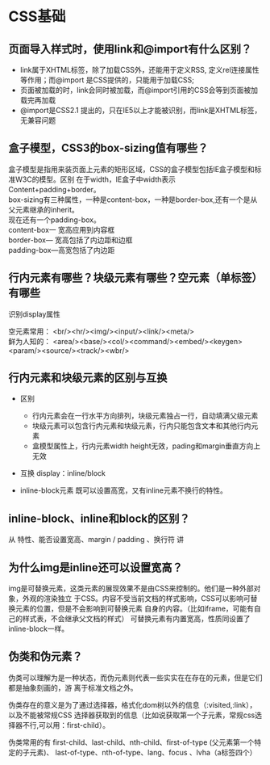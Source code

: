 # CSS基础

## 页面导入样式时，使用link和@import有什么区别？

- link属于XHTML标签，除了加载CSS外，还能用于定义RSS, 定义rel连接属性等作用；而@import
是CSS提供的，只能用于加载CSS;
- 页面被加载的时，link会同时被加载，而@import引用的CSS会等到页面被加载完再加载
- @import是CSS2.1 提出的，只在IE5以上才能被识别，而link是XHTML标签，无兼容问题


## 盒子模型，CSS3的box-sizing值有哪些？
盒子模型是指用来装页面上元素的矩形区域，CSS的盒子模型包括IE盒子模型和标准W3C的模型。区别
在于width，IE盒子中width表示Content+padding+border。        
box-sizing有三种属性，一种是content-box，一种是border-box,还有一个是从父元素继承的inherit。         
现在还有一个padding-box。           
content-box一 宽高应用到内容框          
border-box— 宽高包括了内边距和边框          
padding-box—高宽包括了内边距            

## 行内元素有哪些？块级元素有哪些？空元素（单标签）有哪些
识别display属性


空元素常用：
\<br/>\<hr/>\<img/>\<input/>\<link/>\<meta/>            
鲜为人知的：
\<area/>\<base/>\<col/>\<command/>\<embed/>\<keygen\>\<param/>\<source/>\<track/>\<wbr/>

## 行内元素和块级元素的区别与互换
- 区别
    - 行内元素会在一行水平方向排列，块级元素独占一行，自动填满父级元素
    - 块级元素可以包含行内元素和块级元素，行内只能包含文本和其他行内元素
    - 盒模型属性上，行内元素width height无效，pading和margin垂直方向上无效

- 互换
display：inline/block

- inline-block元素
既可以设置高宽，又有inline元素不换行的特性。

## inline-block、inline和block的区别？
从 特性、能否设置宽高、margin / padding 、换行符 讲

## 为什么img是inline还可以设置宽高？
img是可替换元素，这类元素的展现效果不是由CSS来控制的。他们是一种外部对象，外观的渲染独立
于CSS。内容不受当前文档的样式影响，CSS可以影响可替换元素的位置，但是不会影响到可替换元素
自身的内容。（比如iframe，可能有自己的样式表，不会继承父文档的样式）
可替换元素有内置宽高，性质同设置了inline-block一样。

## 伪类和伪元素？
伪类可以理解为是一种状态，而伪元素则代表一些实实在在存在的元素，但是它们都是抽象刻画的，游
离于标准文档之外。

伪类存在的意义是为了通过选择器，格式化dom树以外的信息（:visited,:link），以及不能被常规CSS
选择器获取到的信息（比如说获取第一个子元素，常规css选择器不行,可以用：first-child）。

伪类常用的有 first-child、last-child、nth-child、first-of-type (父元素第一个特定的子元素)、
last-of-type、nth-of-type、lang、focus 、lvha（a标签四个）
